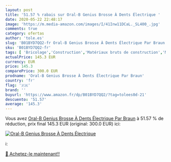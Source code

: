 ```yaml
---
layout: post
title: '51.57 % rabais sur Oral-B Genius Brosse À Dents Électrique '
date: 2020-05-22 22:48:17
image: 'https://m.media-amazon.com/images/I/41Inw11DCaL._SL400_.jpg'
comments: true
category: ofertas
author: 'tole.es'
slug: 'B01BYD7QQ2-fr Oral-B Genius Brosse À Dents Électrique Par Braun'
sku: 'B01BYD7QQ2-fr'
tags: [ 'Bricolage','Construction','Matériaux bruts de construction','Matériel de construction', ]
actualPrice: 145.3 EUR
currency: EUR
price: 145.3
comparePrice: 300.0 EUR
prodname: 'Oral-B Genius Brosse À Dents Électrique Par Braun'
country: 'fr'
flag: '🇫🇷'
brand: ''
buyurl: 'https://www.amazon.fr/dp/B01BYD7QQ2/?tag=tolees0d-21'
descuento: '51.57'
average: '145.3'
---
```


Vous avez [Oral-B Genius Brosse À Dents Électrique Par Braun](https://www.amazon.fr/dp/B01BYD7QQ2/?tag=tolees0d-21)  à  51.57 % de réduction, prix final  145.3 EUR (original: 300.0 EUR) ici:

[![Oral-B Genius Brosse À Dents Électrique ](https://m.media-amazon.com/images/I/41Inw11DCaL._SL400_.jpg)](https://www.amazon.fr/dp/B01BYD7QQ2/?tag=tolees0d-21)

ℹ️:


[🛒 Achetez-le maintenant!!](https://www.amazon.fr/dp/B01BYD7QQ2/?tag=tolees0d-21)
